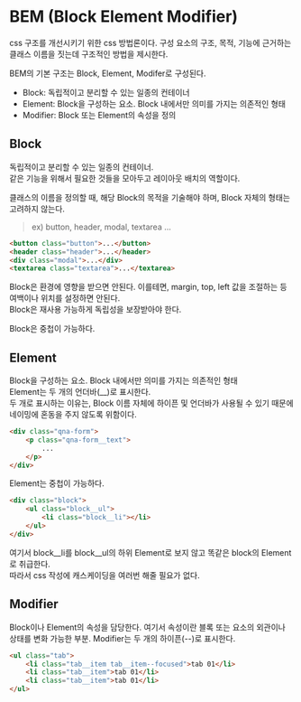 # BEM (Block Element Modifier)

css 구조를 개선시키기 위한 css 방법론이다.
구성 요소의 구조, 목적, 기능에 근거하는 클래스 이름을 짓는데 구조적인 방법을 제시한다.  

BEM의 기본 구조는 Block, Element, Modifer로 구성된다.

- Block: 독립적이고 분리할 수 있는 일종의 컨테이너
- Element: Block을 구성하는 요소. Block 내에서만 의미를 가지는 의존적인 형태
- Modifier: Block 또는 Element의 속성을 정의

## Block
독립적이고 분리할 수 있는 일종의 컨테이너.  
같은 기능을 위해서 필요한 것들을 모아두고 레이아웃 배치의 역할이다.

클래스의 이름을 정의할 때, 해당 Block의 목적을 기술해야 하며, Block 자체의 형태는 고려하지 않는다.  
> ex) button, header, modal, textarea ...
```html
<button class="button">...</button>
<header class="header">...</header>
<div class="modal">...</div>
<textarea class="textarea">...</textarea>
```

Block은 환경에 영향을 받으면 안된다. 이를테면, margin, top, left 값을 조절하는 등 여백이나 위치를 설정하면 안된다.  
Block은 재사용 가능하게 독립성을 보장받아야 한다.

Block은 중첩이 가능하다.

## Element
Block을 구성하는 요소. Block 내에서만 의미를 가지는 의존적인 형태  
Element는 두 개의 언더바(__)로 표시한다.  
두 개로 표시하는 이유는, Block 이름 자체에 하이픈 및 언더바가 사용될 수 있기 때문에 네이밍에 혼동을 주지 않도록 위함이다.
```html
<div class="qna-form">
    <p class="qna-form__text">
        ...
    </p>
</div>
```

Element는 중첩이 가능하다.
```html
<div class="block">
    <ul class="block__ul">
        <li class="block__li"></li>
    </ul>
</div>
```
여기서 block__li를 block__ul의 하위 Element로 보지 않고 똑같은 block의 Element로 취급한다.  
따라서 css 작성에 캐스케이딩을 여러번 해줄 필요가 없다.  

## Modifier
Block이나 Element의 속성을 담당한다.
여기서 속성이란 블록 또는 요소의 외관이나 상태를 변화 가능한 부분.
Modifier는 두 개의 하이픈(--)로 표시한다.
```html
<ul class="tab">
    <li class="tab__item tab__item--focused">tab 01</li>
    <li class="tab__item">tab 01</li>
    <li class="tab__item">tab 01</li>
</ul>
```